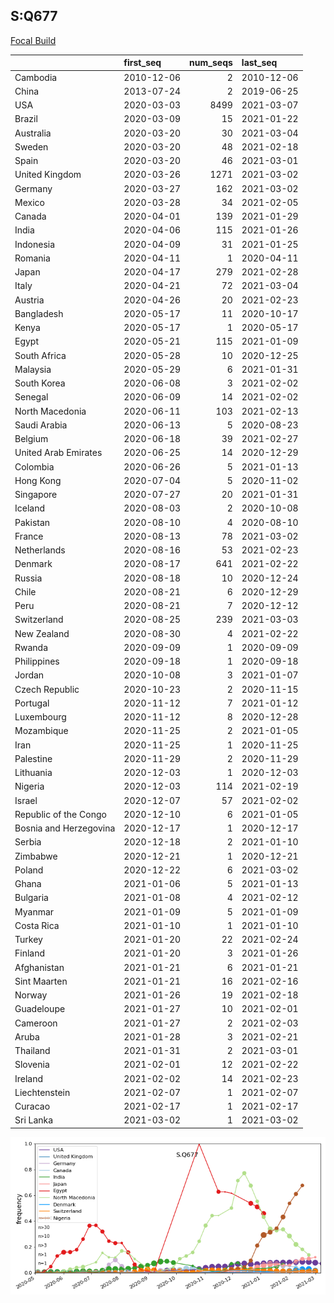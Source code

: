 

## S:Q677
[Focal Build](https://nextstrain.org/groups/neherlab/ncov/S.Q677?c=gt-S_677)

|                        | first_seq   |   num_seqs | last_seq   |
|:-----------------------|:------------|-----------:|:-----------|
| Cambodia               | 2010-12-06  |          2 | 2010-12-06 |
| China                  | 2013-07-24  |          2 | 2019-06-25 |
| USA                    | 2020-03-03  |       8499 | 2021-03-07 |
| Brazil                 | 2020-03-09  |         15 | 2021-01-22 |
| Australia              | 2020-03-20  |         30 | 2021-03-04 |
| Sweden                 | 2020-03-20  |         48 | 2021-02-18 |
| Spain                  | 2020-03-20  |         46 | 2021-03-01 |
| United Kingdom         | 2020-03-26  |       1271 | 2021-03-02 |
| Germany                | 2020-03-27  |        162 | 2021-03-02 |
| Mexico                 | 2020-03-28  |         34 | 2021-02-05 |
| Canada                 | 2020-04-01  |        139 | 2021-01-29 |
| India                  | 2020-04-06  |        115 | 2021-01-26 |
| Indonesia              | 2020-04-09  |         31 | 2021-01-25 |
| Romania                | 2020-04-11  |          1 | 2020-04-11 |
| Japan                  | 2020-04-17  |        279 | 2021-02-28 |
| Italy                  | 2020-04-21  |         72 | 2021-03-04 |
| Austria                | 2020-04-26  |         20 | 2021-02-23 |
| Bangladesh             | 2020-05-17  |         11 | 2020-10-17 |
| Kenya                  | 2020-05-17  |          1 | 2020-05-17 |
| Egypt                  | 2020-05-21  |        115 | 2021-01-09 |
| South Africa           | 2020-05-28  |         10 | 2020-12-25 |
| Malaysia               | 2020-05-29  |          6 | 2021-01-31 |
| South Korea            | 2020-06-08  |          3 | 2021-02-02 |
| Senegal                | 2020-06-09  |         14 | 2021-02-02 |
| North Macedonia        | 2020-06-11  |        103 | 2021-02-13 |
| Saudi Arabia           | 2020-06-13  |          5 | 2020-08-23 |
| Belgium                | 2020-06-18  |         39 | 2021-02-27 |
| United Arab Emirates   | 2020-06-25  |         14 | 2020-12-29 |
| Colombia               | 2020-06-26  |          5 | 2021-01-13 |
| Hong Kong              | 2020-07-04  |          5 | 2020-11-02 |
| Singapore              | 2020-07-27  |         20 | 2021-01-31 |
| Iceland                | 2020-08-03  |          2 | 2020-10-08 |
| Pakistan               | 2020-08-10  |          4 | 2020-08-10 |
| France                 | 2020-08-13  |         78 | 2021-03-02 |
| Netherlands            | 2020-08-16  |         53 | 2021-02-23 |
| Denmark                | 2020-08-17  |        641 | 2021-02-22 |
| Russia                 | 2020-08-18  |         10 | 2020-12-24 |
| Chile                  | 2020-08-21  |          6 | 2020-12-29 |
| Peru                   | 2020-08-21  |          7 | 2020-12-12 |
| Switzerland            | 2020-08-25  |        239 | 2021-03-03 |
| New Zealand            | 2020-08-30  |          4 | 2021-02-22 |
| Rwanda                 | 2020-09-09  |          1 | 2020-09-09 |
| Philippines            | 2020-09-18  |          1 | 2020-09-18 |
| Jordan                 | 2020-10-08  |          3 | 2021-01-07 |
| Czech Republic         | 2020-10-23  |          2 | 2020-11-15 |
| Portugal               | 2020-11-12  |          7 | 2021-01-12 |
| Luxembourg             | 2020-11-12  |          8 | 2020-12-28 |
| Mozambique             | 2020-11-25  |          2 | 2021-01-05 |
| Iran                   | 2020-11-25  |          1 | 2020-11-25 |
| Palestine              | 2020-11-29  |          2 | 2020-11-29 |
| Lithuania              | 2020-12-03  |          1 | 2020-12-03 |
| Nigeria                | 2020-12-03  |        114 | 2021-02-19 |
| Israel                 | 2020-12-07  |         57 | 2021-02-02 |
| Republic of the Congo  | 2020-12-10  |          6 | 2021-01-05 |
| Bosnia and Herzegovina | 2020-12-17  |          1 | 2020-12-17 |
| Serbia                 | 2020-12-18  |          2 | 2021-01-10 |
| Zimbabwe               | 2020-12-21  |          1 | 2020-12-21 |
| Poland                 | 2020-12-22  |          6 | 2021-03-02 |
| Ghana                  | 2021-01-06  |          5 | 2021-01-13 |
| Bulgaria               | 2021-01-08  |          4 | 2021-02-12 |
| Myanmar                | 2021-01-09  |          5 | 2021-01-09 |
| Costa Rica             | 2021-01-10  |          1 | 2021-01-10 |
| Turkey                 | 2021-01-20  |         22 | 2021-02-24 |
| Finland                | 2021-01-20  |          3 | 2021-01-26 |
| Afghanistan            | 2021-01-21  |          6 | 2021-01-21 |
| Sint Maarten           | 2021-01-21  |         16 | 2021-02-16 |
| Norway                 | 2021-01-26  |         19 | 2021-02-18 |
| Guadeloupe             | 2021-01-27  |         10 | 2021-02-01 |
| Cameroon               | 2021-01-27  |          2 | 2021-02-03 |
| Aruba                  | 2021-01-28  |          3 | 2021-02-21 |
| Thailand               | 2021-01-31  |          2 | 2021-03-01 |
| Slovenia               | 2021-02-01  |         12 | 2021-02-22 |
| Ireland                | 2021-02-02  |         14 | 2021-02-23 |
| Liechtenstein          | 2021-02-07  |          1 | 2021-02-07 |
| Curacao                | 2021-02-17  |          1 | 2021-02-17 |
| Sri Lanka              | 2021-03-02  |          1 | 2021-03-02 |

![Overall trends S.Q677](/overall_trends_figures/overall_trends_S.Q677.png)